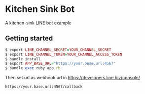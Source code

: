 # Kitchen Sink Bot

A kitchen-sink LINE bot example

## Getting started

```ruby
$ export LINE_CHANNEL_SECRET=YOUR_CHANNEL_SECRET
$ export LINE_CHANNEL_TOKEN=YOUR_CHANNEL_ACCESS_TOKEN
$ bundle install
$ export APP_BASE_URL="https://your.base.url:4567"
$ bundle exec ruby app.rb
```

Then set url as webhook url in https://developers.line.biz/console/
```
https://your.base.url:4567/callback
```
